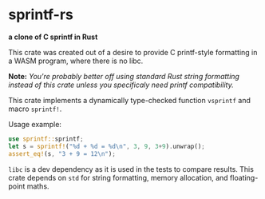 # sprintf-rs

**a clone of C sprintf in Rust**

This crate was created out of a desire to provide C printf-style formatting
in a WASM program, where there is no libc.

**Note:** *You're probably better off using standard Rust string formatting
instead of this crate unless you specificaly need printf compatibility.*

This crate implements a dynamically type-checked function `vsprintf` and macro
`sprintf!`.

Usage example:

```rust
use sprintf::sprintf;
let s = sprintf!("%d + %d = %d\n", 3, 9, 3+9).unwrap();
assert_eq!(s, "3 + 9 = 12\n");
```

`libc` is a dev dependency as it is used in the tests to compare results. This
crate depends on `std` for string formatting, memory allocation, and
floating-point maths.

